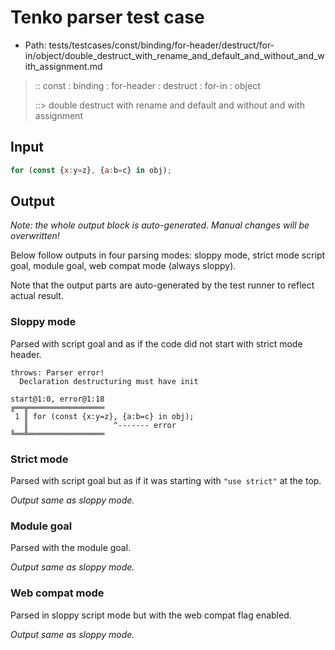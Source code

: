 # Tenko parser test case

- Path: tests/testcases/const/binding/for-header/destruct/for-in/object/double_destruct_with_rename_and_default_and_without_and_with_assignment.md

> :: const : binding : for-header : destruct : for-in : object
>
> ::> double destruct with rename and default and without and with assignment

## Input

`````js
for (const {x:y=z}, {a:b=c} in obj);
`````

## Output

_Note: the whole output block is auto-generated. Manual changes will be overwritten!_

Below follow outputs in four parsing modes: sloppy mode, strict mode script goal, module goal, web compat mode (always sloppy).

Note that the output parts are auto-generated by the test runner to reflect actual result.

### Sloppy mode

Parsed with script goal and as if the code did not start with strict mode header.

`````
throws: Parser error!
  Declaration destructuring must have init

start@1:0, error@1:18
╔══╦═════════════════
 1 ║ for (const {x:y=z}, {a:b=c} in obj);
   ║                   ^------- error
╚══╩═════════════════

`````

### Strict mode

Parsed with script goal but as if it was starting with `"use strict"` at the top.

_Output same as sloppy mode._

### Module goal

Parsed with the module goal.

_Output same as sloppy mode._

### Web compat mode

Parsed in sloppy script mode but with the web compat flag enabled.

_Output same as sloppy mode._
